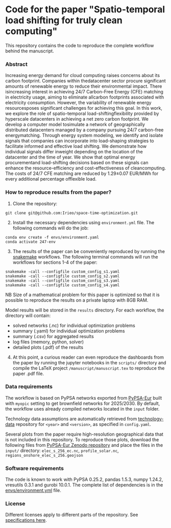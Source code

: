 <!--
SPDX-FileCopyrightText: 2023 Iegor Riepin, Tom Brown

SPDX-License-Identifier: CC0-1.0
-->

# Code for the paper "Spatio-temporal load shifting for truly clean computing"

This repository contains the code to reproduce the complete workflow behind the manuscript.

### Abstract

Increasing energy demand for cloud computing raises concerns about its carbon footprint.  Companies within thedatacenter sector procure significant amounts of renewable energy to reduce their environmental impact.  There isincreasing interest in achieving 24/7 Carbon-Free Energy (CFE) matching in electricity usage, aiming to eliminate allcarbon footprints associated with electricity consumption.  However, the variability of renewable energy resourcesposes significant challenges for achieving this goal. In this work, we explore the role of spatio-temporal load-shiftingflexibility provided by hyperscale datacenters in achieving a net zero carbon footprint. We develop a computer model tosimulate a network of geographically distributed datacenters managed by a company pursuing 24/7 carbon-free energymatching. Through energy system modeling, we identify and isolate signals that companies can incorporate into load-shaping strategies to facilitate informed and effective load shifting.  We demonstrate how individual signals differ inweight depending on the location of the datacenter and the time of year. We show that optimal energy procurementand load-shifting decisions based on these signals can enhance the resource-efficiency and cost-effectiveness of cleancomputing.  The costs of 24/7 CFE matching are reduced by 1.29±0.07 EUR/MWh for every additional percentage offlexible load.

### How to reproduce results from the paper?

1. Clone the repository:

```
git clone git@github.com:Irieo/space-time-optimization.git
```

2. Install the necessary dependencies using `environment.yml` file. The following commands will do the job:

```
conda env create -f envs/environment.yaml
conda activate 247-env
```
3. The results of the paper can be conveniently reproduced by running the [snakemake](https://snakemake.readthedocs.io/en/stable/) workflows.  The following terminal commands will run the workflows for sections 1-4 of the paper:

```
snakemake -call --configfile custom_config_s1.yaml
snakemake -call --configfile custom_config_s2.yaml
snakemake -call --configfile custom_config_s3.yaml
snakemake -call --configfile custom_config_s4.yaml
```

NB Size of a mathematical problem for this paper is optimized so that it is possible to reproduce the results on a private laptop with 8GB RAM.

Model results will be stored in the `results` directory. For each workflow, the directory will contain:
- solved networks (.nc) for individual optimization problems
- summary (.yaml) for individual optimization problems
- summary (.csv) for aggregated results
- log files (memory, python, solver)
- detailed plots (.pdf) of the results

4. At this point, a curious reader can even reproduce the dashboards from the paper by running the jupyter notebooks in the `scripts/` directory and compile the LaTeX project `/manuscript/manuscript.tex` to reproduce the paper .pdf file.

### Data requirements

The workflow is based on PyPSA networks exported from [PyPSA-Eur](https://github.com/PyPSA/pypsa-eur) built with `myopic` setting to get brownfield networks for 2025/2030. By default, the workflow uses already compiled networks located in the `input` folder.

Technology data assumptions are automatically retrieved from [technology-data](https://github.com/PyPSA/technology-data) repository for `<year>` and `<version>`, as specified in `config.yaml`.

Several plots from the paper require high-resolution geographical data that is not included in this repository.
To reproduce those plots, download the following files from [PyPSA-Eur Zenodo repository](https://zenodo.org/records/7646728) and place the files in the `input/` directory: `elec_s_256_ec.nc`, `profile_solar.nc`, `regions_onshore_elec_s_256.geojson`


### Software requirements

The code is known to work with PyPSA 0.25.2, pandas 1.5.3, numpy 1.24.2, vresutils 0.3.1 and gurobi 10.0.1. The complete list of dependencies is in the [envs/environment.yml](envs/environment.yml) file.


### License

Different licenses apply to different parts of the repository. See [specifications here](.reuse/dep5).
